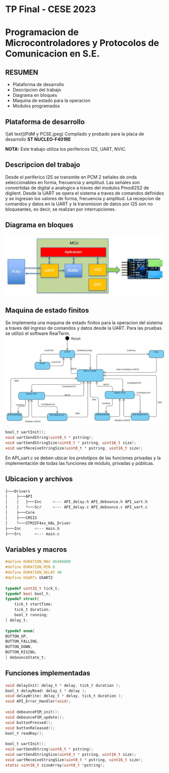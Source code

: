 # TP Final - CESE 2023 
# Programacion de Microcontroladores y Protocolos de Comunicacion en S.E.

## RESUMEN
- Plataforma de desarrollo 
- Descripcion del trabajo
- Diagrama en bloques
- Maquina de estado para la operacion
- Modulos programados

## Plataforma de desarrollo
![alt text](PdM y PCSE.jpeg)
Compilado y probado para la placa de desarrollo **ST NUCLEO-F401RE**

**NOTA:** Este trabajo utiliza los perifericos I2S, UART, NVIC.

## Descripcion del trabajo
Desde el periferico I2S se transmite en PCM 2 señales de onda seleccionables en forma, frecuencia y amplitud.
Las señales son convertidas de digital a analogico a traves del modulos PmodI2S2 de digilent.
Desde la UART se opera el sistema a traves de comandos definidos y se ingresan los valores de forma, frecuencia y amplitud.
La recepcion de comandos y datos en la UART y la transmision de datos por I2S son no bloqueantes, es decir, se realizan por interrupciones.

## Diagrama en bloques
![alt text](DiagramaBloques.JPG)

## Maquina de estado finitos
Se implementa una maquina de estado finitos para la operacion del sistema a traves del ingreso de comandos y datos desde la UART.
Para las pruebas se utilizó el software RealTerm.  
![alt text](FSM.JPG)


```C
bool_t uartInit();
void uartSendString(uint8_t * pstring);
void uartSendStringSize(uint8_t * pstring, uint16_t size);
void uartReceiveStringSize(uint8_t * pstring, uint16_t size);
```

En API_uart.c se deben ubicar los prototipos de las funciones privadas y 
la implementación de todas las funciones de módulo, privadas y públicas.

## Ubicacion y archivos
```bash
├───Drivers
│    ├───API
│    │   ├───Inc     <--- API_delay.h API_debounce.h API_uart.h
│    │   └───Scr     <--- API_delay.c API_debounce.c API_uart.c
│    ├───Core
│    ├───CMSIS
│    └───STM32F4xx_HAL_Driver
├───Inc      <--- main.h
├───Src      <--- main.c
```

## Variables y macros
```C
#define DURATION_MAX 86400000		
#define DURATION_MIN 0				
#define DURATION_DELAY 40           
#define USARTx USART2

typedef uint32_t tick_t;
typedef bool bool_t;
typedef struct{				
	tick_t startTime;			
	tick_t duration;				
	bool_t running;				
} delay_t;

typedef enum{
BUTTON_UP,
BUTTON_FALLING,
BUTTON_DOWN,
BUTTON_RISING,
} debounceState_t;
```

## Funciones implementadas
```C
void delayInit( delay_t * delay, tick_t duration );
bool_t delayRead( delay_t * delay );
void delayWrite( delay_t * delay, tick_t duration );
void API_Error_Handler(void);

void debounceFSM_init();		
void debounceFSM_update();										
void buttonPressed();			
void buttonReleased();
bool_t readKey();	

bool_t uartInit();
void uartSendString(uint8_t * pstring);
void uartSendStringSize(uint8_t * pstring, uint16_t size);
void uartReceiveStringSize(uint8_t * pstring, uint16_t size);
static uint16_t sizeArray(uint8_t *pstring);		
```
